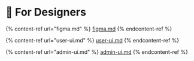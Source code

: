 # 🎨 For Designers

{% content-ref url="figma.md" %}
[figma.md](figma.md)
{% endcontent-ref %}

{% content-ref url="user-ui.md" %}
[user-ui.md](user-ui.md)
{% endcontent-ref %}

{% content-ref url="admin-ui.md" %}
[admin-ui.md](admin-ui.md)
{% endcontent-ref %}
